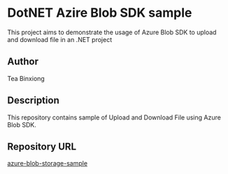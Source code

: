 # DotNET Azire Blob SDK sample
This project aims to demonstrate the usage of Azure Blob SDK to upload and download file in an .NET project

## Author
Tea Binxiong

## Description
This repository contains sample of Upload and Download File using Azure Blob SDK.

## Repository URL
[azure-blob-storage-sample](https://github.com/teabinxiong/azure-blob-storage-sample)





